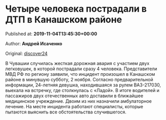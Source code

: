 
# Четыре человека пострадали в ДТП в Канашском районе

Published at: **2019-11-04T13:45:30+00:00**

Author: **Андрей Исаченко**

Original: [discover24](https://discover24.ru/2019/11/chetyre-cheloveka-postradali-v-dtp-v-kanashskom-rayone/)

В Чувашии случилась жесткая дорожная авария с участием двух легковушек, в которой пострадали сразу 4 человека.
Представители МВД РФ по региону заявили, что инцидент произошел в Канашском районе в минувшую субботу, 2 ноября. Согласно предварительной информации, 24-летняя девушка, находившаяся за рулем ВАЗ-217030, выехала на встречку, где столкнулась с «Ладой».
В итоге водителей и пассажиров двух отечественных авто доставили в ближайшее медицинское учреждение. Двоим из них назначили амбулаторное лечение. На месте инцидента работают специалисты, которые пытаются выяснить все обстоятельства случившегося.
